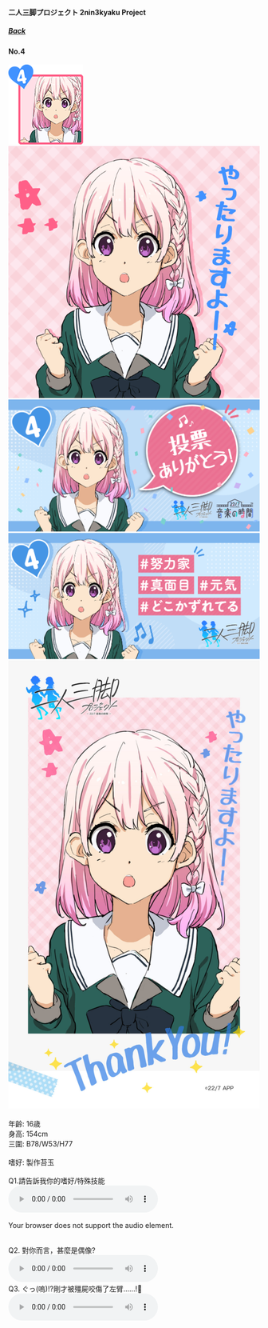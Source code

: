 #### 二人三脚プロジェクト 2nin3kyaku Project
##### [Back](2nin3kyaku_List.md)

#### No.4
<img src="../../../Img/Nanaon/2nin3kyaku/4/4_thumb.png"><br>
<img src="../../../Img/Nanaon/2nin3kyaku/4/4_main.png"><br>
<img src="../../../Img/Nanaon/2nin3kyaku/4/4_thanks.png"><br>
<img src="../../../Img/Nanaon/2nin3kyaku/4/4_desc.png"><br>
<img src="../../../Img/Nanaon/2nin3kyaku/4/4_wallpaper.jpg"><br>
<br>
年齡: 16歳<br>
身高: 154cm<br>
三圍: B78/W53/H77<br>
<br>
嗜好: 製作苔玉<br>
<br>
Q1.請告訴我你的嗜好/特殊技能<br>
<audio controls="controls">
  <source type="audio/mp3" src="../../../Resources/2nin3kyaku/No4_voice_1.mp3"></source>
  <p>Your browser does not support the audio element.</p>
</audio><br>
Q2. 對你而言，甚麼是偶像? <br>
<audio controls="controls">
  <source type="audio/mp3" src="../../../Resources/2nin3kyaku/No4_voice_2.mp3"></source>
  <p>Your browser does not support the audio element.</p>
</audio><br>
Q3. ぐっ(嗚)!?剛才被殭屍咬傷了左臂……!🧟 <br>
<audio controls="controls">
  <source type="audio/mp3" src="../../../Resources/2nin3kyaku/No4_voice_3.mp3"></source>
  <p>Your browser does not support the audio element.</p>
</audio><br>